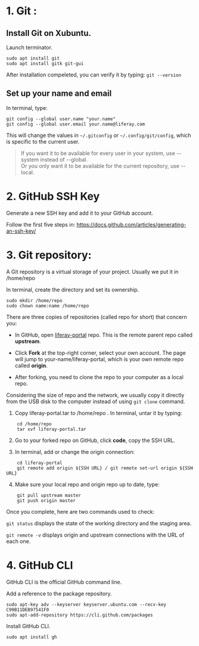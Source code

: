 # 1. Git :

## Install Git on Xubuntu.

Launch terminator.

```
sudo apt install git
sudo apt install gitk git-gui
```

After installation compeleted, you can verify it by typing: `git --version`

## Set up your name and email

In terminal, type:

```
git config --global user.name "your.name"  
git config --global user.email your.name@liferay.com
```

This will change the values in `~/.gitconfig` or `~/.config/git/config`, which is specific to the current user. 

>If you want it to be available for every user in your system, use --system instead of --global.  
>Or you only want it to be available for the current repository, use --local.

# 2. GitHub SSH Key

Generate a new SSH key and add it to your GitHub account.

Follow the first five steps in: https://docs.github.com/articles/generating-an-ssh-key/

# 3. Git repository: 

A Git repository is a virtual storage of your project. Usually we put it in /home/repo

In terminal, create the directory and set its ownership.

```
sudo mkdir /home/repo
sudo chown name:name /home/repo
```

There are three copies of repositories (called repo for short) that concern you:

- In GitHub, open [liferay-portal](https://github.com/liferay/liferay-portal) repo. This is the remote parent repo called **upstream**.

- Click **Fork** at the top-right corner, select your own account. The page will jump to your-name/liferay-portal, which is your own remote repo called **origin**.

- After forking, you need to clone the repo to your computer as a local repo. 

Considering the size of repo and the network, we usually copy it directly from the USB disk to the computer instead of using `git clone` command.

1. Copy liferay-portal.tar to /home/repo . In terminal, untar it by typing:
```
    cd /home/repo
    tar xvf liferay-portal.tar
```

2. Go to your forked repo on GitHub, click **code**, copy the SSH URL.

3. In terminal, add or change the origin connection:
```
    cd liferay-portal
    git remote add origin ${SSH URL} / git remote set-url origin ${SSH URL}
```
4. Make sure your local repo and origin repo up to date, type:
```
    git pull upstream master
    git push origin master
```

Once you complete, here are two commands used to check:

 `git status` displays the state of the working directory and the staging area.

 `git remote -v` displays origin and upstream connections with the URL of each one. 

# 4. GitHub CLI

GitHub CLI is the official GitHub command line.

Add a reference to the package repository.

```
sudo apt-key adv --keyserver keyserver.ubuntu.com --recv-key C99B11DEB97541F0
sudo apt-add-repository https://cli.github.com/packages
```

Install GitHub CLI.

```
sudo apt install gh
```

